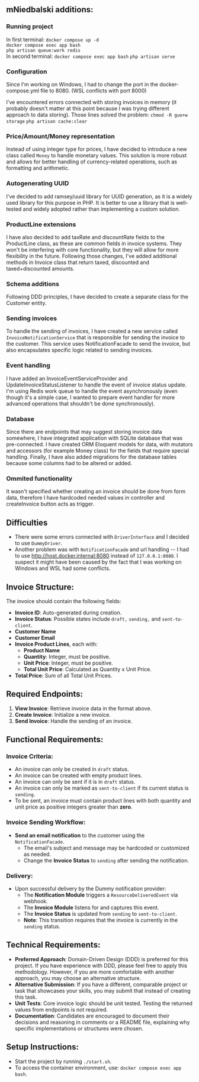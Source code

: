 ## mNiedbalski additions:
### Running project

In first terminal:
`docker compose up -d` <br>
`docker compose exec app bash` <br>
`php artisan queue:work redis` <br>
In second terminal:
`docker compose exec app bash`
`php artisan serve` <br>

### Configuration

Since I'm working on Windows, I had to change the port in the docker-compose.yml file to 8080. (WSL conflicts with port 8000)

I've encountered errors connected with storing invoices in memory (it probably doesn't matter at this point because I was trying different approach to data storing).
Those lines solved the problem:
`chmod -R guo+w storage`
`php artisan cache:clear`

### Price/Amount/Money representation
Instead of using integer type for prices, I have decided to introduce a new class called `Money` to handle monetary values.
This solution is more robust and allows for better handling of currency-related operations, such as formatting and arithmetic.

### Autogenerating UUID
I've decided to add ramsey/uuid library for UUID generation, as it is a widely used library for this purpose in PHP.
It is better to use a library that is well-tested and widely adopted rather than implementing a custom solution.

### ProductLine extensions
I have also decided to add taxRate and discountRate fields to the ProductLine class, as these are common fields in invoice systems.
They won't be interfering with core functionality, but they will allow for more flexibility in the future.
Following those changes, I've added additional methods in Invoice class that return taxed, discounted and taxed+discounted amounts.

### Schema additions
Following DDD principles, I have decided to create a separate class for the Customer entity.

### Sending invoices
To handle the sending of invoices, I have created a new service called `InvoiceNotificationService` that is responsible for sending the invoice to the customer.
This service uses NotificationFacade to send the invoice, but also encapsulates specific logic related to sending invoices.

### Event handling

I have added an InvoiceEventServiceProvider and UpdateInvoiceStatusListener to handle the event of invoice status update.
I'm using Redis work queue to handle the event asynchronously (even though it's a simple case, I wanted to prepare event handler for more advanced operations that shouldn't be done synchronously).

### Database

Since there are endpoints that may suggest storing invoice data somewhere, I have integrated application with SQLite database that was pre-connected.
I have created ORM Eloquent models for data, with mutators and accessors (for example Money class) for the fields that require special handling.
Finally, I have also added migrations for the database tables because some columns had to be altered or added.

### Ommited functionality

It wasn't specified whether creating an invoice should be done from form data, therefore I have hardcoded needed values in controller and createInvoice button acts as trigger.

## Difficulties

* There were some errors connected with `DriverInterface` and I decided to use `DummyDriver`. 
* Another problem was with `NotificationFacade` and url handling -- I had to use http://host.docker.internal:8080 instead of `127.0.0.1:8080`. 
I suspect it might have been caused by the fact that I was working on Windows and WSL had some conflicts.
## Invoice Structure:

The invoice should contain the following fields:
* **Invoice ID**: Auto-generated during creation.
* **Invoice Status**: Possible states include `draft,` `sending,` and `sent-to-client`.
* **Customer Name** 
* **Customer Email** 
* **Invoice Product Lines**, each with:
  * **Product Name**
  * **Quantity**: Integer, must be positive. 
  * **Unit Price**: Integer, must be positive.
  * **Total Unit Price**: Calculated as Quantity x Unit Price. 
* **Total Price**: Sum of all Total Unit Prices.

## Required Endpoints:

1. **View Invoice**: Retrieve invoice data in the format above.
2. **Create Invoice**: Initialize a new invoice.
3. **Send Invoice**: Handle the sending of an invoice.

## Functional Requirements:

### Invoice Criteria:

* An invoice can only be created in `draft` status. 
* An invoice can be created with empty product lines. 
* An invoice can only be sent if it is in `draft` status. 
* An invoice can only be marked as `sent-to-client` if its current status is `sending`. 
* To be sent, an invoice must contain product lines with both quantity and unit price as positive integers greater than **zero**.

### Invoice Sending Workflow:

* **Send an email notification** to the customer using the `NotificationFacade`. 
  * The email's subject and message may be hardcoded or customized as needed. 
  * Change the **Invoice Status** to `sending` after sending the notification.

### Delivery:

* Upon successful delivery by the Dummy notification provider:
  * The **Notification Module** triggers a `ResourceDeliveredEvent` via webhook.
  * The **Invoice Module** listens for and captures this event.
  * The **Invoice Status** is updated from `sending` to `sent-to-client`.
  * **Note**: This transition requires that the invoice is currently in the `sending` status.

## Technical Requirements:

* **Preferred Approach**: Domain-Driven Design (DDD) is preferred for this project. If you have experience with DDD, please feel free to apply this methodology. However, if you are more comfortable with another approach, you may choose an alternative structure.
* **Alternative Submission**: If you have a different, comparable project or task that showcases your skills, you may submit that instead of creating this task.
* **Unit Tests**: Core invoice logic should be unit tested. Testing the returned values from endpoints is not required.
* **Documentation**: Candidates are encouraged to document their decisions and reasoning in comments or a README file, explaining why specific implementations or structures were chosen.

## Setup Instructions:

* Start the project by running `./start.sh`.
* To access the container environment, use: `docker compose exec app bash`.

